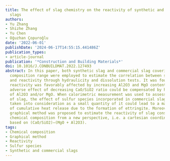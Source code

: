 ```yaml
---
title: The effect of slag chemistry on the reactivity of synthetic and commercial
  slags
authors:
- Yu Zhang
- Shizhe Zhang
- Yu Chen
- Oğuzhan Çopuroğlu
date: '2022-06-01'
publishDate: '2024-06-17T14:55:15.441486Z'
publication_types:
- article-journal
publication: '*Construction and Building Materials*'
doi: 10.1016/J.CONBUILDMAT.2022.127493
abstract: In this paper, both synthetic slag and commercial slag covering the common
  composition range were employed to estimate the correlation between slag chemistry
  and reactivity through hydraulicity and dissolution tests. It was found that slag
  reactivity was favorably affected by increasing Al2O3 and MgO contents, while the
  adverse effect of decreasing CaO/SiO2 ratio could be compensated by higher amounts
  of Al2O3 and/or MgO. When calorimetric measurement was used to assess the reactivity
  of slag, the effect of sulfur species incorporated in commercial slag should be
  taken into consideration as a small quantity of it could lead to a major difference
  of cumulative heat release due to the formation of ettringite. Moreover, a novel
  graphical method was proposed to estimate the reactivity of slag considering its
  chemical composition from a new perspective, i.e. a cartesian coordinate system
  based on (CaO/SiO2)−(MgO + Al2O3).
tags:
- Chemical composition
- Graphical method
- Reactivity
- Sulfur species
- Synthetic and commercial slags
---
```

